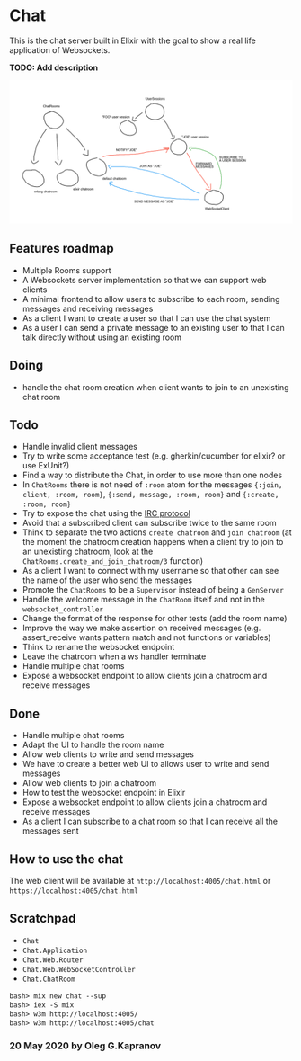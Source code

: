 # Chat

This is the chat server built in Elixir with the goal to show a
real life application of Websockets.

**TODO: Add description**

![the sketch](sketch.png?raw=true)

## Features roadmap

- Multiple Rooms support
- A Websockets server implementation so that we can support web clients
- A minimal frontend to allow users to subscribe to each room, sending
  messages and receiving messages
- As a client I want to create a user so that I can use the chat system
- As a user I can send a private message to an existing user to that I
  can talk directly without using an existing room

## Doing

- handle the chat room creation when client wants to join to an
  unexisting chat room

## Todo

- Handle invalid client messages
- Try to write some acceptance test (e.g. gherkin/cucumber for elixir?
  or use ExUnit?)
- Find a way to distribute the Chat, in order to use more than one nodes
- In `ChatRooms` there is not need of `:room` atom for the messages
  `{:join, client, :room, room}`, `{:send, message, :room, room}` and
  `{:create, :room, room}`
- Try to expose the chat using the [IRC protocol](https://tools.ietf.org/html/rfc1459)
- Avoid that a subscribed client can subscribe twice to the same room
- Think to separate the two actions `create chatroom` and `join
  chatroom` (at the moment the chatroom creation happens when a client
  try to join to an unexisting chatroom, look at the
  `ChatRooms.create_and_join_chatroom/3` function)
- As a client I want to connect with my username so that other can see
  the name of the user who send the messages
- Promote the `ChatRooms` to be a `Supervisor` instead of being a
  `GenServer`
- Handle the welcome message in the `ChatRoom` itself and not in the
  `websocket_controller`
- Change the format of the response for other tests (add the room name)
- Improve the way we make assertion on received messages (e.g.
  assert_receive wants pattern match and not functions or variables)
- Think to rename the websocket endpoint
- Leave the chatroom when a ws handler terminate
- Handle multiple chat rooms
- Expose a websocket endpoint to allow clients join a chatroom and receive messages

## Done

- Handle multiple chat rooms
- Adapt the UI to handle the room name
- Allow web clients to write and send messages
- We have to create a better web UI to allows user to write and send
  messages
- Allow web clients to join a chatroom
- How to test the websocket endpoint in Elixir
- Expose a websocket endpoint to allow clients join a chatroom and receive messages
- As a client I can subscribe to a chat room so that I can receive all the messages sent

## How to use the chat

The web client will be available at `http://localhost:4005/chat.html`
or `https://localhost:4005/chat.html`

## Scratchpad

- `Chat`
- `Chat.Application`
- `Chat.Web.Router`
- `Chat.Web.WebSocketController`
- `Chat.ChatRoom`

```
bash> mix new chat --sup
bash> iex -S mix
bash> w3m http://localhost:4005/
bash> w3m http://localhost:4005/chat
```

### 20 May 2020 by Oleg G.Kapranov
